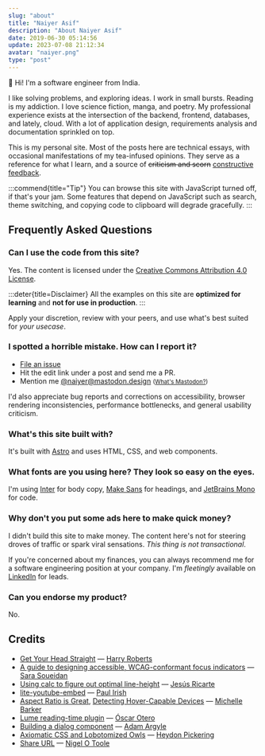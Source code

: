 ```yaml
---
slug: "about"
title: "Naiyer Asif"
description: "About Naiyer Asif"
date: 2019-06-30 05:14:56
update: 2023-07-08 21:12:34
avatar: "naiyer.png"
type: "post"
---
```


<p class="greeting">
<random-message selector="span">
	👋 <span>Hi</span><span data-language="Maori" hidden>Kia ora</span><span data-language="Turkish" hidden>Merhaba</span><span data-language="Urdu" hidden>Khush Amdeed</span><span hidden>Hello</span>!
</random-message> I'm a software engineer from India.
</p>

I like solving problems, and exploring ideas. I work in small bursts. Reading is my addiction. I love science fiction, manga, and poetry. My professional experience exists at the intersection of the backend, frontend, databases, and lately, cloud. With a lot of application design, requirements analysis and documentation sprinkled on top.

This is my personal site. Most of the posts here are technical essays, with occasional manifestations of my tea-infused opinions. They serve as a reference for what I learn, and a source of ~~criticism and scorn~~ <ins>constructive feedback</ins>.

:::commend{title="Tip"}
You can browse this site with JavaScript turned off, if that's your jam. Some features that depend on JavaScript such as search, theme switching, and copying code to clipboard will degrade gracefully.
:::

## Frequently Asked Questions

### Can I use the code from this site?

Yes. The content is licensed under the [Creative Commons Attribution 4.0 License](https://creativecommons.org/licenses/by-sa/4.0/).

:::deter{title=Disclaimer}
All the examples on this site are __optimized for learning__ and __not for use in production__.
:::

Apply your discretion, review with your peers, and use what's best suited for _your usecase_.

### I spotted a horrible mistake. How can I report it?

- [File an issue](https://github.com/naiyerasif/site/issues/new)
- Hit the edit link under a post and send me a PR.
- Mention me [@naiyer@mastodon.design](https://mastodon.design/@naiyer) <small>([What's Mastodon?](https://en.wikipedia.org/wiki/Mastodon_(social_network)))</small>

I'd also appreciate bug reports and corrections on accessibility, browser rendering inconsistencies, performance bottlenecks, and general usability criticism.

### What's this site built with?

It's built with [Astro](https://astro.build/) and uses HTML, CSS, and web components.

### What fonts are you using here? They look so easy on the eyes.

I'm using [Inter](https://github.com/rsms/inter) for body copy, [Make Sans](https://herewemake.gumroad.com/l/makesans) for headings, and [JetBrains Mono](https://github.com/JetBrains/JetBrainsMono) for code.

### Why don't you put some ads here to make quick money?

I didn't build this site to make money. The content here's not for steering droves of traffic or spark viral sensations. _This thing is not transactional_.

If you're concerned about my finances, you can always recommend me for a software engineering position at your company. I'm *fleetingly* available on [LinkedIn](https://in.linkedin.com/in/naiyerasif) for leads.

### Can you endorse my product?

No.

<section data-footnotes="" class="footnotes">

## Credits

- [Get Your Head Straight](https://speakerdeck.com/csswizardry/get-your-head-straight) &mdash; [Harry Roberts](https://csswizardry.com/)
- [A guide to designing accessible, WCAG-conformant focus indicators](https://www.sarasoueidan.com/blog/focus-indicators/) &mdash; [Sara Soueidan](https://sarasoueidan.com/)
- [Using calc to figure out optimal line-height](https://kittygiraudel.com/2020/05/18/using-calc-to-figure-out-optimal-line-height/) &mdash; [Jesús Ricarte](https://www.super-simple.net/blog/)
- [lite-youtube-embed](https://github.com/paulirish/lite-youtube-embed) &mdash; [Paul Irish](https://www.paulirish.com/)
- [Aspect Ratio is Great](https://css-irl.info/aspect-ratio-is-great/), [Detecting Hover-Capable Devices](https://css-irl.info/detecting-hover-capable-devices/) &mdash; [Michelle Barker](https://css-irl.info/)
- [Lume reading-time plugin](https://github.com/lumeland/experimental-plugins/blob/3d99f245fc46f64344116f14f175821ac329ed12/reading_time/mod.ts) &mdash; [Óscar Otero](https://oscarotero.com/)
- [Building a dialog component](https://web.dev/building-a-dialog-component/) &mdash; [Adam Argyle](https://nerdy.dev/)
- [Axiomatic CSS and Lobotomized Owls](https://alistapart.com/article/axiomatic-css-and-lobotomized-owls/) &mdash; [Heydon Pickering](https://heydonworks.com/)
- [Share URL](https://github.com/NigelOToole/share-url) &mdash; [Nigel O Toole](https://www.purestructure.com/)

</section>
